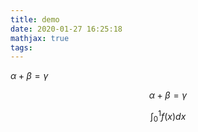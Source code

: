 ```yaml
---
title: demo
date: 2020-01-27 16:25:18
mathjax: true
tags:
---
```


$\alpha+\beta=\gamma$

$$\alpha+\beta=\gamma$$

$$\int_{0}^{1}f(x)dx$$



